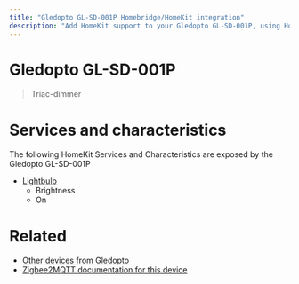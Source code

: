 ```yaml
---
title: "Gledopto GL-SD-001P Homebridge/HomeKit integration"
description: "Add HomeKit support to your Gledopto GL-SD-001P, using Homebridge, Zigbee2MQTT and homebridge-z2m."
---
```

<!---
This file has been GENERATED using src/docgen/docgen.ts
DO NOT EDIT THIS FILE MANUALLY!
-->
# Gledopto GL-SD-001P
> Triac-dimmer


# Services and characteristics
The following HomeKit Services and Characteristics are exposed by
the Gledopto GL-SD-001P

* [Lightbulb](../../light.md)
  * Brightness
  * On


# Related
* [Other devices from Gledopto](../index.md#gledopto)
* [Zigbee2MQTT documentation for this device](https://www.zigbee2mqtt.io/devices/GL-SD-001P.html)